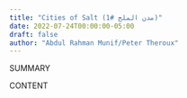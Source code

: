 ```yaml
---
title: "Cities of Salt (مدن الملح #1)"
date: 2022-07-24T00:00:00-05:00
draft: false
author: "Abdul Rahman Munif/Peter Theroux"
---
```


SUMMARY

<!--more-->

CONTENT